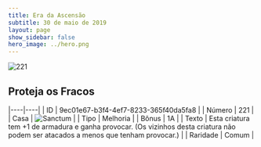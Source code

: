 ```yaml
---
title: Era da Ascensão
subtitle: 30 de maio de 2019
layout: page
show_sidebar: false
hero_image: ../hero.png
---
```


![221](https://cdn.keyforgegame.com/media/card_front/pt/435_221_PPW89962R7X8_pt.png)

## Proteja os Fracos

|----|----|
| ID | 9ec01e67-b3f4-4ef7-8233-365f40da5fa8 |
| Número | 221 |
| Casa | ![Sanctum](https://archonarcana.com/images/thumb/c/c7/Sanctum.png/22px-Sanctum.png "Santuário") |
| Tipo | Melhoria |
| Bônus | 1A |
| Texto | Esta criatura tem +1 de armadura e ganha provocar. (Os vizinhos desta criatura não podem ser atacados a menos que tenham provocar.) |
| Raridade | Comum |
